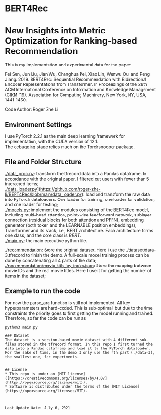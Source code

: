 # BERT4Rec

# New Insights into Metric Optimization for Ranking-based Recommendation

This is my implementation and experimental data for the paper:

Fei Sun, Jun Liu, Jian Wu, Changhua Pei, Xiao Lin, Wenwu Ou, and Peng Jiang. 2019. BERT4Rec: Sequential Recommendation with Bidirectional Encoder Representations from Transformer. In Proceedings of the 28th ACM International Conference on Information and Knowledge Management (CIKM '19). Association for Computing Machinery, New York, NY, USA, 1441–1450.

Code Author: Roger Zhe Li

## Environment Settings
I use PyTorch 2.2.1 as the main deep learning framework for implementation, with the CUDA version of 12.1. <br/>
The debugging stage relies much on the Torchsnooper package. <br/>


## File and Folder Structure

[./data_proc.py](https://github.com/roger-zhe-li/BERT4Rec/blob/main/data_proc.py): transform the tfrecord data into a Pandas dataframe. In accordance with the original paper, I filtered out users with fewer than 5 interacted items; <br/>
[./data_loader.py](https://github.com/roger-zhe-li/BERT4Rec/blob/main/data_loader.py)](https://github.com/roger-zhe-li/BERT4Rec/blob/main/data_loader.py): load and transform the raw data into PyTorch dataloaders. One loader for training, one loader for validation, and one loader for testing; <br/>
[./models.py](https://github.com/roger-zhe-li/BERT4Rec/blob/main/models.py): implement the modules consisting of the BERT4Rec model, including multi-head attention, point-wise feedforward network, sublayer connection (residual blocks for both attention and PFFN), embedding generator (both token and the LEARNABLE position embeddings), Transformer and its stack, i.e., BERT architecture. Each architecture forms one class, and the core class is *BERT*.   <br/>
[./main.py](https://github.com/roger-zhe-li/BERT4Rec/blob/main/main.py): the main executive python file. <br/>

[./recommendation](https://github.com/roger-zhe-li/BERT4Rec/tree/main/recommendation): Store the original dataset. Here I use the ./dataset/data-3.tfrecord to finish the demo. A full-scale model training process can be done by concatenating all 4 parts of the data; <br/>
[./recommendation/movie_title_by_index.json](https://github.com/roger-zhe-li/BERT4Rec/blob/main/recommendation/movie_title_by_index.json): Store the mapping between movie IDs and the real movie titles. Here I use it for getting the number of items in the dataset; <br/>


## Example to run the code
For now the parse_arg function is still not implemented. All key hyperparameters are hard-coded. This is sub-optimal, but due to the time constraints the priority goes to first getting the model running and trained. Therefore, so far the code can be run as

```
python3 main.py
```

```
### Dataset
The dataset is a session-based movie dataset with 4 different sub-files stored in the tfrecord format. In this repo I first turned the data into a Pandas dataframe and load it to the PyTorch dataloader.
For the sake of time, in the demo I only use the 4th part (./data-3), the smallest one, for experiments.


## License
* This repo is under an [MIT license]([https://creativecommons.org/licenses/by/4.0/](https://opensource.org/license/mit)).
* Software is distributed under the terms of the [MIT License](https://opensource.org/licenses/MIT).



Last Update Date: July 6, 2021
